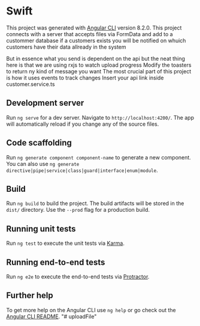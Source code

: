 # Swift

This project was generated with [Angular CLI](https://github.com/angular/angular-cli) version 8.2.0.
This project connects with a server that accepts files via FormData and add to a custommer database if a customers exists you will be notified on whuich customers have their data allready in the system

But in essence what you send is dependent on the api but the neat thing here is that we are using rxjs to watch upload progress 
Modify the toasters to return ny kind of message you want
The most crucial part of this project is how it uses events to track changes
Insert your api link inside customer.service.ts

## Development server

Run `ng serve` for a dev server. Navigate to `http://localhost:4200/`. The app will automatically reload if you change any of the source files.

## Code scaffolding

Run `ng generate component component-name` to generate a new component. You can also use `ng generate directive|pipe|service|class|guard|interface|enum|module`.

## Build

Run `ng build` to build the project. The build artifacts will be stored in the `dist/` directory. Use the `--prod` flag for a production build.

## Running unit tests

Run `ng test` to execute the unit tests via [Karma](https://karma-runner.github.io).

## Running end-to-end tests

Run `ng e2e` to execute the end-to-end tests via [Protractor](http://www.protractortest.org/).

## Further help

To get more help on the Angular CLI use `ng help` or go check out the [Angular CLI README](https://github.com/angular/angular-cli/blob/master/README.md).
"# uploadFile" 
